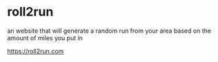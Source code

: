 # roll2run
 an website that will generate a random run from your area based on the amount of miles you put in

https://roll2run.com